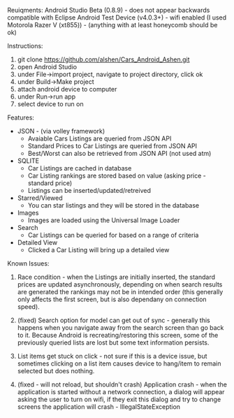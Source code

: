 Reuiqments:
Android Studio Beta (0.8.9) - does not appear backwards compatible with Eclipse
Android Test Device (v4.0.3+) - wifi enabled (I used Motorola Razer V (xt855)) - (anything with at least honeycomb should be ok)

Instructions:

1) git clone https://github.com/alshen/Cars_Android_Ashen.git
2) open Android Studio
3) under File->import project, navigate to project directory, click ok
4) under Build->Make project
5) attach android device to computer
6) under Run->run app
7) select device to run on

Features:
* JSON - (via volley framework)
  - Avaiable Cars Listings are queried from JSON API
  - Standard Prices to Car Listings are queried from JSON API
  - Best/Worst can also be retrieved from JSON API (not used atm)
* SQLITE
  - Car Listings are cached in database
  - Car Listing rankings are stored based on value (asking price - standard price)
  - Listings can be inserted/updated/retreived
* Starred/Viewed
  - You can star listings and they will be stored in the database
* Images
  - Images are loaded using the Universal Image Loader
* Search
  - Car Listings can be queried for based on a range of criteria
* Detailed View
  - Clicked a Car Listing will bring up a detailed view

Known Issues:
1) Race condition - when the Listings are initially inserted, the standard prices are updated asynchronously, depending on when search results are generated the rankings may not be in intended order (this generally only affects the first screen, but is also dependany on connection speed).

2) (fixed) Search option for model can get out of sync - generally this happens when you navigate away from the search screen than go back to it. Because Android is recreating/restoring this screen, some of the previously queried lists are lost but some text information persists.

3) List items get stuck on click - not sure if this is a device issue, but sometimes clicking on a list item causes device to hang/item to remain selected but does nothing.

4) (fixed - will not reload, but shouldn't crash) Application crash - when the application is started without a network connection, a dialog will appear asking the user to turn on wifi, if they exit this dialog and try to change screens the application will crash - IllegalStateException

  
